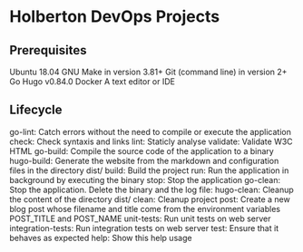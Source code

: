 # Holberton DevOps Projects


## Prerequisites

Ubuntu 18.04
GNU Make in version 3.81+
Git (command line) in version 2+
Go Hugo v0.84.0
Docker
A text editor or IDE


## Lifecycle

go-lint: Catch errors without the need to compile or execute the application
check: Check syntaxis and links
lint: Staticly analyse
validate: Validate W3C HTML
go-build: Compile the source code of the application to a binary
hugo-build: Generate the website from the markdown and configuration files in the directory dist/
build: Build the project
run: Run the application in background by executing the binary
stop: Stop the application
go-clean: Stop the application. Delete the binary and the log file:
hugo-clean: Cleanup the content of the directory dist/
clean: Cleanup project
post: Create a new blog post whose filename and title come from the environment variables POST_TITLE and POST_NAME
unit-tests: Run unit tests on web server
integration-tests: Run integration tests on web server
test: Ensure that it behaves as expected
help: Show this help usage
